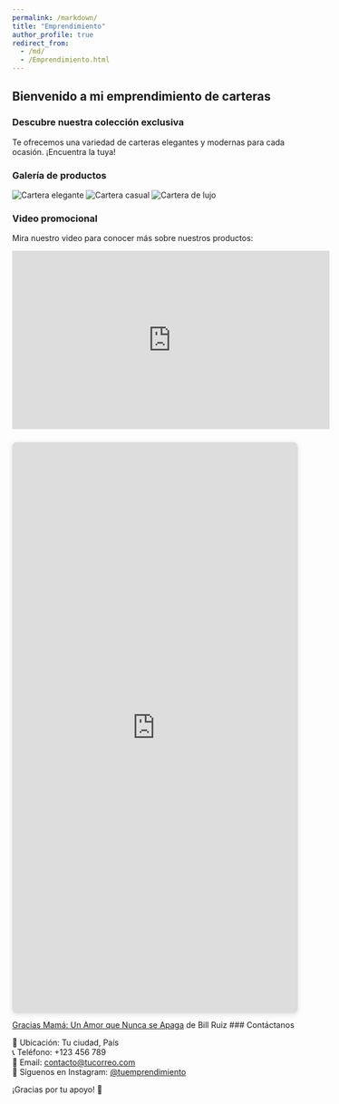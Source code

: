 ```yaml
---
permalink: /markdown/
title: "Emprendimiento"
author_profile: true
redirect_from: 
  - /md/
  - /Emprendimiento.html
--- 
```


## Bienvenido a mi emprendimiento de carteras 

### Descubre nuestra colección exclusiva

Te ofrecemos una variedad de carteras elegantes y modernas para cada ocasión. ¡Encuentra la tuya!

### Galería de productos

![Cartera elegante](images/cartera1.jpg)
![Cartera casual](images/cartera2.jpg)
![Cartera de lujo](images/cartera3.jpg)

### Video promocional

Mira nuestro video para conocer más sobre nuestros productos:

<iframe width="560" height="315" src="https://www.youtube.com/embed/x5at9kpg75c" frameborder="0" allowfullscreen></iframe>

<div style="position: relative; width: 100%; height: 0; padding-top: 200.0000%;
 padding-bottom: 0; box-shadow: 0 2px 8px 0 rgba(63,69,81,0.16); margin-top: 1.6em; margin-bottom: 0.9em; overflow: hidden;
 border-radius: 8px; will-change: transform;">
  <iframe loading="lazy" style="position: absolute; width: 100%; height: 100%; top: 0; left: 0; border: none; padding: 0;margin: 0;"
    src="https://www.canva.com/design/DAGg07SmGDI/4VY0x94fVQV4DRxc9pUsiA/view?embed" allowfullscreen="allowfullscreen" allow="fullscreen">
  </iframe>
</div>
<a href="https:&#x2F;&#x2F;www.canva.com&#x2F;design&#x2F;DAGg07SmGDI&#x2F;4VY0x94fVQV4DRxc9pUsiA&#x2F;view?utm_content=DAGg07SmGDI&amp;utm_campaign=designshare&amp;utm_medium=embeds&amp;utm_source=link" target="_blank" rel="noopener">Gracias Mamá: Un Amor que Nunca se Apaga</a> de Bill Ruiz
### Contáctanos

📍 Ubicación: Tu ciudad, País  
📞 Teléfono: +123 456 789  
📩 Email: contacto@tucorreo.com  
📸 Síguenos en Instagram: [@tuemprendimiento](https://www.instagram.com/tuemprendimiento)

¡Gracias por tu apoyo! 🎉
